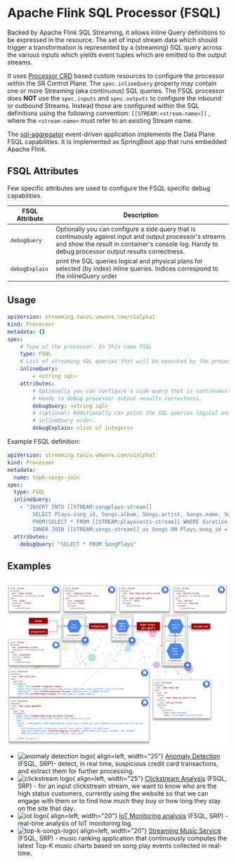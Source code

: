 # Apache Flink SQL Processor (FSQL)

Backed by Apache Flink SQL Streaming, it allows inline Query definitions to be expressed in the resource. The set of input stream data which should trigger a transformation is represented by a (streaming) SQL query across the various inputs which yields event tuples which are emitted to the output streams.

It uses [Processor CRD](https://github.com/vmware-tanzu/streaming-runtimes/blob/main/streaming-runtime-operator/crds/processor-crd.yaml) based custom resources to configure the processor within the SR Control Plane. 
The `spec.inlineQuery` property may contain one or more Streaming (aka continuous) SQL queries.
The FSQL processor does __NOT__ use the `spec.inputs` and `spec.outputs` to configure the inbound or outbound Streams. 
Instead those are configured within the SQL definitions using the following convention: ``` [[STREAM:<stream-name>]] ``` , where the `<stream-name>` must refer to an existing Stream name.

The [sql-aggregator](https://github.com/vmware-tanzu/streaming-runtimes/tree/main/sql-aggregator) event-driven application implements the Data Plane FSQL capabilities. It is implemented as SpringBoot app that runs embedded Apache Flink.

## FSQL Attributes

Few specific attributes are used to configure the FSQL specific debug capabilities.


| FSQL Attribute | Description                          |
| ----------- | ------------------------------------ |
| `debugQuery` | Optionally you can configure a side query that is continuously against input and output processor's streams and show the result in container's console log. Handy to debug processor output results correctness.  |
| `debugExplain` | print the SQL queries logical and physical plans for selected (by index) inline queries. Indices correspond to the inlineQuery order |

## Usage

```yaml
apiVersion: streaming.tanzu.vmware.com/v1alpha1
kind: Processor
metadata: {}
spec:
    # Type of the processor. In this case FSQL
    type: FSQL
    # List of streaming SQL queries that will be executed by the processor. Queries are executed in the order of their definition.
    inlineQuery:
        - <string sql>
    attributes:
        # Optionally you can configure a side query that is continuously against input and output processor's streams and show the result in container's console log.
        # Handy to debug processor output results correctness.
        debugQuery: <string sql>
        # (optional) Additionally can print the SQL queries logical and physical plans for selected (by index) inline queries. Indices correspond to the
        # inlineQuery order.
        debugExplain: <list of integers>
```

Example FSQL definition:

```yaml
apiVersion: streaming.tanzu.vmware.com/v1alpha1
kind: Processor
metadata:
  name: topk-songs-join
spec:
  type: FSQL
  inlineQuery:
    - "INSERT INTO [[STREAM:songplays-stream]] 
        SELECT Plays.song_id, Songs.album, Songs.artist, Songs.name, Songs.genre, Plays.duration, Plays.event_time   
        FROM(SELECT * FROM [[STREAM:playevents-stream]] WHERE duration >= 30000) AS Plays 
        INNER JOIN [[STREAM:songs-stream]] as Songs ON Plays.song_id = Songs.song_id"
  attributes:
    debugQuery: "SELECT * FROM SongPlays" 
```

## Examples

![](../../../samples/top-k-songs/topk-deployed.svg)

- ![anomaly detection logo](../../../samples/anomaly-detection/anomaly-detection-logo.png){ align=left, width="25"} [Anomaly Detection](../../../samples/anomaly-detection/anomaly-detection.md) (FSQL, SRP)- detect, in real time, suspicious credit card transactions, and extract them for further processing.
- ![clickstream logo](../../../samples/clickstream/clickstream-logo.png){ align=left, width="25"} [Clickstream Analysis](../../../samples/clickstream/clickstream.md) (FSQL, SRP) -   for an input clickstream stream, we want to know who are the high status customers, currently using the website so that we can engage with them or to find how much they buy or how long they stay on the site that day.
- ![iot logo](../../../samples/iot-monitoring/iot-logo.png){ align=left, width="20"} [IoT Monitoring analysis](../../../samples/iot-monitoring/iot-monitoring.md) (FSQL, SRP) - real-time analysis of IoT monitoring log.
- ![top-k-songs-logo](../../../samples/top-k-songs/top-k-songs-logo.png){ align=left, width="20"} [Streaming Music Service](../../../samples/top-k-songs/top-k-songs.md) (FSQL, SRP) - music ranking application that continuously computes the latest Top-K music charts based on song play events collected in real-time.